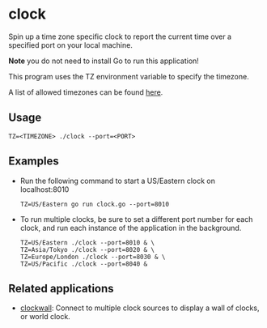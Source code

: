 # clock
Spin up a time zone specific clock to report the current time over a specified
port on your local machine.

**Note** you do not need to install Go to run this application!

This program uses the TZ environment variable to specify the timezone.

A list of allowed timezones can be found [here](https://en.wikipedia.org/wiki/List_of_tz_database_time_zones).

## Usage
```
TZ=<TIMEZONE> ./clock --port=<PORT>
```

## Examples
- Run the following command to start a US/Eastern clock on localhost:8010
    ```
    TZ=US/Eastern go run clock.go --port=8010
    ```

- To run multiple clocks, be sure to set a different port number for each 
clock, and run each instance of the application in the background.
    ```
    TZ=US/Eastern ./clock --port=8010 & \
    TZ=Asia/Tokyo ./clock --port=8020 & \
    TZ=Europe/London ./clock --port=8030 & \
    TZ=US/Pacific ./clock --port=8040 &
    ```

## Related applications
- [clockwall](https://github.com/ulricksennick/tgpl-exercises/tree/master/ch8/clockwall): 
Connect to multiple clock sources to display a wall of clocks, or world clock.

